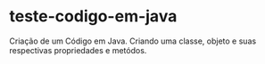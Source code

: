 # teste-codigo-em-java

Criação de um Código em Java. Criando uma classe, objeto e suas respectivas propriedades e metódos.

